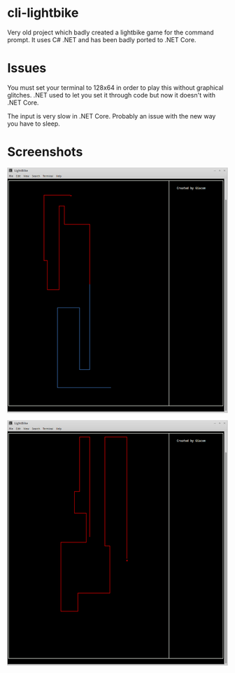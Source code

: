 # cli-lightbike
Very old project which badly created a lightbike game for the command prompt. It uses C# .NET and has been badly ported to .NET Core.

# Issues
You must set your terminal to 128x64 in order to play this without graphical glitches. .NET used to let you set it through code but now it doesn't with .NET Core.

The input is very slow in .NET Core. Probably an issue with the new way you have to sleep.

# Screenshots

![](/images/lightbike_mp.png)

![](/images/lightbike_sp.png)
